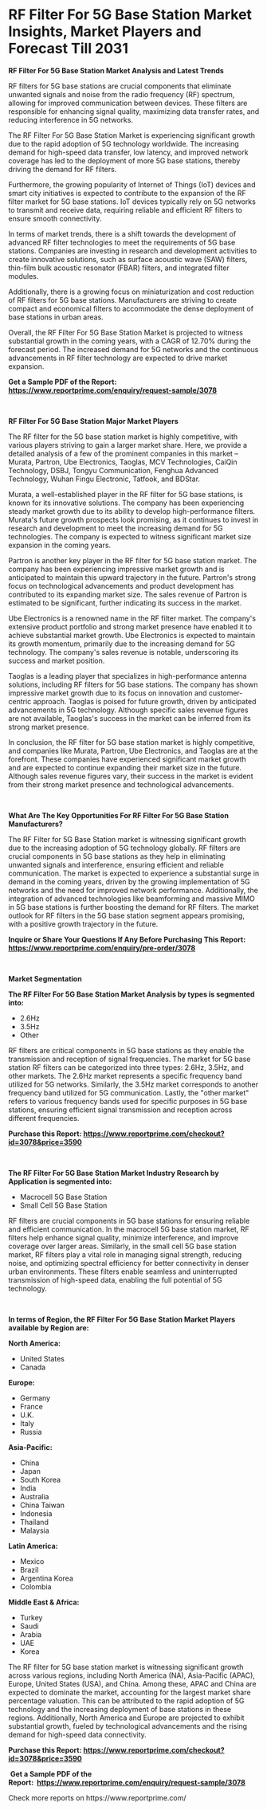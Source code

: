 <p><h1>RF Filter For 5G Base Station Market Insights, Market Players and Forecast Till 2031</h1></p><p><strong>RF Filter For 5G Base Station Market Analysis and Latest Trends</strong></p>
<p><p>RF filters for 5G base stations are crucial components that eliminate unwanted signals and noise from the radio frequency (RF) spectrum, allowing for improved communication between devices. These filters are responsible for enhancing signal quality, maximizing data transfer rates, and reducing interference in 5G networks.</p><p>The RF Filter For 5G Base Station Market is experiencing significant growth due to the rapid adoption of 5G technology worldwide. The increasing demand for high-speed data transfer, low latency, and improved network coverage has led to the deployment of more 5G base stations, thereby driving the demand for RF filters.</p><p>Furthermore, the growing popularity of Internet of Things (IoT) devices and smart city initiatives is expected to contribute to the expansion of the RF filter market for 5G base stations. IoT devices typically rely on 5G networks to transmit and receive data, requiring reliable and efficient RF filters to ensure smooth connectivity.</p><p>In terms of market trends, there is a shift towards the development of advanced RF filter technologies to meet the requirements of 5G base stations. Companies are investing in research and development activities to create innovative solutions, such as surface acoustic wave (SAW) filters, thin-film bulk acoustic resonator (FBAR) filters, and integrated filter modules.</p><p>Additionally, there is a growing focus on miniaturization and cost reduction of RF filters for 5G base stations. Manufacturers are striving to create compact and economical filters to accommodate the dense deployment of base stations in urban areas.</p><p>Overall, the RF Filter For 5G Base Station Market is projected to witness substantial growth in the coming years, with a CAGR of 12.70% during the forecast period. The increased demand for 5G networks and the continuous advancements in RF filter technology are expected to drive market expansion.</p></p>
<p><strong>Get a Sample PDF of the Report:&nbsp; <a href="https://www.reportprime.com/enquiry/request-sample/3078">https://www.reportprime.com/enquiry/request-sample/3078</a></strong></p>
<p>&nbsp;</p>
<p><strong>RF Filter For 5G Base Station Major Market Players</strong></p>
<p><p>The RF filter for the 5G base station market is highly competitive, with various players striving to gain a larger market share. Here, we provide a detailed analysis of a few of the prominent companies in this market – Murata, Partron, Ube Electronics, Taoglas, MCV Technologies, CaiQin Technology, DSBJ, Tongyu Communication, Fenghua Advanced Technology, Wuhan Fingu Electronic, Tatfook, and BDStar.</p><p>Murata, a well-established player in the RF filter for 5G base stations, is known for its innovative solutions. The company has been experiencing steady market growth due to its ability to develop high-performance filters. Murata's future growth prospects look promising, as it continues to invest in research and development to meet the increasing demand for 5G technologies. The company is expected to witness significant market size expansion in the coming years.</p><p>Partron is another key player in the RF filter for 5G base station market. The company has been experiencing impressive market growth and is anticipated to maintain this upward trajectory in the future. Partron's strong focus on technological advancements and product development has contributed to its expanding market size. The sales revenue of Partron is estimated to be significant, further indicating its success in the market.</p><p>Ube Electronics is a renowned name in the RF filter market. The company's extensive product portfolio and strong market presence have enabled it to achieve substantial market growth. Ube Electronics is expected to maintain its growth momentum, primarily due to the increasing demand for 5G technology. The company's sales revenue is notable, underscoring its success and market position.</p><p>Taoglas is a leading player that specializes in high-performance antenna solutions, including RF filters for 5G base stations. The company has shown impressive market growth due to its focus on innovation and customer-centric approach. Taoglas is poised for future growth, driven by anticipated advancements in 5G technology. Although specific sales revenue figures are not available, Taoglas's success in the market can be inferred from its strong market presence.</p><p>In conclusion, the RF filter for 5G base station market is highly competitive, and companies like Murata, Partron, Ube Electronics, and Taoglas are at the forefront. These companies have experienced significant market growth and are expected to continue expanding their market size in the future. Although sales revenue figures vary, their success in the market is evident from their strong market presence and technological advancements.</p></p>
<p>&nbsp;</p>
<p><strong>What Are The Key Opportunities For RF Filter For 5G Base Station Manufacturers?</strong></p>
<p><p>The RF Filter for 5G Base Station market is witnessing significant growth due to the increasing adoption of 5G technology globally. RF filters are crucial components in 5G base stations as they help in eliminating unwanted signals and interference, ensuring efficient and reliable communication. The market is expected to experience a substantial surge in demand in the coming years, driven by the growing implementation of 5G networks and the need for improved network performance. Additionally, the integration of advanced technologies like beamforming and massive MIMO in 5G base stations is further boosting the demand for RF filters. The market outlook for RF filters in the 5G base station segment appears promising, with a positive growth trajectory in the future.</p></p>
<p><strong>Inquire or Share Your Questions If Any Before Purchasing This Report: <a href="https://www.reportprime.com/enquiry/pre-order/3078">https://www.reportprime.com/enquiry/pre-order/3078</a></strong></p>
<p>&nbsp;</p>
<p><strong>Market Segmentation</strong></p>
<p><strong>The RF Filter For 5G Base Station Market Analysis by types is segmented into:</strong></p>
<p><ul><li>2.6Hz</li><li>3.5Hz</li><li>Other</li></ul></p>
<p><p>RF filters are critical components in 5G base stations as they enable the transmission and reception of signal frequencies. The market for 5G base station RF filters can be categorized into three types: 2.6Hz, 3.5Hz, and other markets. The 2.6Hz market represents a specific frequency band utilized for 5G networks. Similarly, the 3.5Hz market corresponds to another frequency band utilized for 5G communication. Lastly, the "other market" refers to various frequency bands used for specific purposes in 5G base stations, ensuring efficient signal transmission and reception across different frequencies.</p></p>
<p><strong>Purchase this Report:&nbsp;<a href="https://www.reportprime.com/checkout?id=3078&price=3590">https://www.reportprime.com/checkout?id=3078&price=3590</a></strong></p>
<p>&nbsp;</p>
<p><strong>The RF Filter For 5G Base Station Market Industry Research by Application is segmented into:</strong></p>
<p><ul><li>Macrocell 5G Base Station</li><li>Small Cell 5G Base Station</li></ul></p>
<p><p>RF filters are crucial components in 5G base stations for ensuring reliable and efficient communication. In the macrocell 5G base station market, RF filters help enhance signal quality, minimize interference, and improve coverage over larger areas. Similarly, in the small cell 5G base station market, RF filters play a vital role in managing signal strength, reducing noise, and optimizing spectral efficiency for better connectivity in denser urban environments. These filters enable seamless and uninterrupted transmission of high-speed data, enabling the full potential of 5G technology.</p></p>
<p>&nbsp;</p>
<p><strong>In terms of Region, the RF Filter For 5G Base Station Market Players available by Region are:</strong></p>
<p>
    <p> <strong> North America: </strong>
        <ul>
            <li>United States</li>
            <li>Canada</li>
        </ul>
        </p> 
    <p> <strong> Europe: </strong>
        <ul>
            <li>Germany</li>
            <li>France</li>
            <li>U.K.</li>
            <li>Italy</li>
            <li>Russia</li>
        </ul>
        </p> 
    <p> <strong> Asia-Pacific: </strong>
        <ul>
            <li>China</li>
            <li>Japan</li>
            <li>South Korea</li>
            <li>India</li>
            <li>Australia</li>
            <li>China Taiwan</li>
            <li>Indonesia</li>
            <li>Thailand</li>
            <li>Malaysia</li>
        </ul>
        </p> 
    <p> <strong> Latin America: </strong>
        <ul>
            <li>Mexico</li>
            <li>Brazil</li>
            <li>Argentina Korea</li>
            <li>Colombia</li>
        </ul>
        </p> 
    <p> <strong> Middle East & Africa: </strong>
        <ul>
            <li>Turkey</li>
            <li>Saudi</li>
            <li>Arabia</li>
            <li>UAE</li>
            <li>Korea</li>
        </ul>
    </p>
    </p>
<p><p>The RF filter for 5G base station market is witnessing significant growth across various regions, including North America (NA), Asia-Pacific (APAC), Europe, United States (USA), and China. Among these, APAC and China are expected to dominate the market, accounting for the largest market share percentage valuation. This can be attributed to the rapid adoption of 5G technology and the increasing deployment of base stations in these regions. Additionally, North America and Europe are projected to exhibit substantial growth, fueled by technological advancements and the rising demand for high-speed data connectivity.</p></p>
<p><strong>Purchase this Report: <a href="https://www.reportprime.com/checkout?id=3078&price=3590">https://www.reportprime.com/checkout?id=3078&price=3590</a></strong></p>
<p>&nbsp;<strong>Get a Sample PDF of the Report:&nbsp;&nbsp;<a href="https://www.reportprime.com/enquiry/request-sample/3078">https://www.reportprime.com/enquiry/request-sample/3078</a></strong></p>
<p><strong></strong></p>
<p>Check more reports on https://www.reportprime.com/</p>